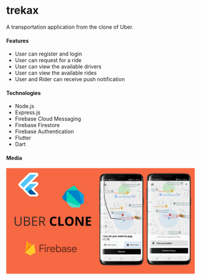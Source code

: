 # trekax

A transportation application from the clone of Uber.

#### Features
- User can register and login
- User can request for a ride
- User can view the available drivers
- User can view the available rides
- User and Rider can receive push notification

#### Technologies
- Node.js
- Express.js
- Firebase Cloud Messaging
- Firebase Firestore 
- Firebase Authentication
- Flutter
- Dart

#### Media
![General Design](https://github.com/busingepius/trekaxx/blob/main/images/thumb.jpg)